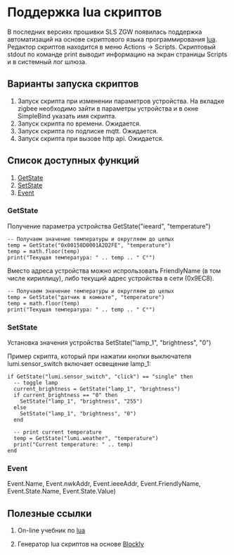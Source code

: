 # Поддержка lua скриптов

В последних версиях прошивки SLS ZGW появилась поддержка автоматизаций на основе скриптового языка программирования [lua](https://ru.wikipedia.org/wiki/Lua). Редактор скриптов находится в меню Actions -> Scripts. Скриптовый stdout по команде print выводит информацию на экран страницы Scripts и в системный лог шлюза.

## Варианты запуска скриптов
1)  Запуск скрипта при изменении параметров устройства. На вкладке zigbee необходимо зайти в параметры устройства и в окне SimpleBind указать имя скрипта.
2) Запуск скрипта по времени. Ожидается.
3) Запуск скрипта по подписке mqtt. Ожидается.
4) Запуск скрипта при вызове http api. Ожидается.


## Список доступных функций
1) [GetState](lua_rus.md#getstate)
2) [SetState](lua_rus.md#setstate)
3) [Event](lua_rus.md#event) 


### GetState
Получение параметра устройства GetState("ieeard", "temperature")

```
-- Получаем значение температуры и округляем до целых  
temp = GetState("0x00158D0001A2D2FE", "temperature")
temp = math.floor(temp)
print("Текущая температура: " .. temp .. " C°")
```

Вместо адреса устройства можно испрользовать FriendlyName (в том числе кириллицу), либо текущий адрес устройства в сети (0x9EC8).
```
-- Получаем значение температуры и округляем до целых  
temp = GetState("датчик в комнате", "temperature")
temp = math.floor(temp)
print("Текущая температура: " .. temp .. " C°")
```


### SetState
Установка значения  устройства SetState("lamp_1", "brightness", "0")

Пример скрипта, который при нажатии кнопки выключателя lumi.sensor_switch включает освещение lamp_1:
```
if GetState("lumi.sensor_switch", "click") == "single" then
  -- toggle lamp
  current_brightness = GetState("lamp_1", "brightness")
  if current_brightness == "0" then
    SetState("lamp_1", "brightness", "255")
  else
    SetState("lamp_1", "brightness", "0")
  end
 
  -- print current temperature
  temp = GetState("lumi.weather", "temperature")
  print("Current temperature: " .. temp)
end
```
### Event
Event.Name, Event.nwkAddr, Event.ieeeAddr, Event.FriendlyName, Event.State.Name, Event.State.Value)


## Полезные ссылки 
1) On-line учебник по [lua](https://zserge.wordpress.com/2012/02/23/lua-%D0%B7%D0%B0-60-%D0%BC%D0%B8%D0%BD%D1%83%D1%82/)

2) Генератор lua скриптов  на основе [Blockly](http://www.blockly-lua.appspot.com/static/apps/code/index.html)

